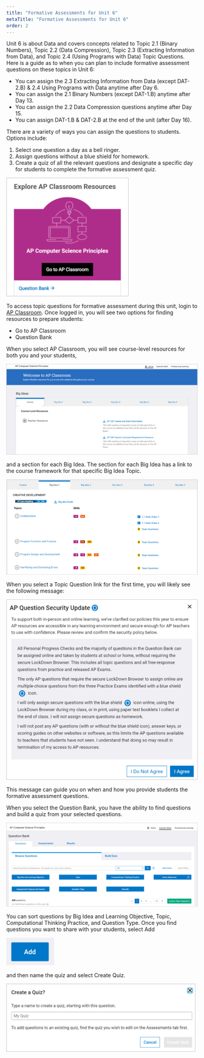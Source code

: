 ```yaml
---
title: "Formative Assessments for Unit 6"
metaTitle: "Formative Assessments for Unit 6"
order: 2
---
```


Unit 6 is about Data and covers concepts related to Topic 2.1 (Binary Numbers), Topic 2.2 (Data Compression), Topic 2.3 (Extracting Information from Data), and Topic 2.4 (Using Programs with Data) Topic Questions. Here is a guide as to when you can plan to include formative assessment questions on these topics in Unit 6:

* You can assign the 2.3 Extracting Information from Data (except DAT-2.B) & 2.4 Using Programs with Data anytime after Day 6.
* You can assign the 2.1 Binary Numbers (except DAT-1.B) anytime after Day 13.
* You can assign the 2.2 Data Compression questions anytime after Day 15.
* You can assign DAT-1.B & DAT-2.B at the end of the unit (after Day 16).

There are a variety of ways you can assign the questions to students. Options include:

1. Select one question a day as a bell ringer.
2. Assign questions without a blue shield for homework.
3. Create a quiz of all the relevant questions and designate a specific day for students to complete the formative assessment quiz.

![AP Classroom link](ap-classroom-link.png)

To access topic questions for formative assessment during this unit, login to [AP Classroom](https://myap.collegeboard.org/login). Once logged in, you will see two options for finding resources to prepare students:

* Go to AP Classroom
* Question Bank

When you select AP Classroom, you will see course-level resources for both you and your students,

![Course level resources](course-level-resources.png)

and a section for each Big Idea. The section for each Big Idea has a link to the course framework for that specific Big Idea Topic.

![Big Idea topic](big-idea-section.png)

When you select a Topic Question link for the first time, you will likely see the following message:

![AP Question Security update](security-update.png)

This message can guide you on when and how you provide students the formative assessment questions.

When you select the Question Bank, you have the ability to find questions and build a quiz from your selected questions.

![Question Bank](question-bank.png)

You can sort questions by Big Idea and Learning Objective, Topic, Computational Thinking Practice, and Question Type. Once you find questions you want to share with your students, select Add

![Add button](add-button.png)

and then name the quiz and select Create Quiz.

![Create a Quiz dialog](create-quiz.png)
